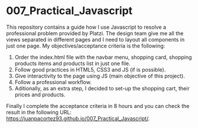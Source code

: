 # 007_Practical_Javascript
This repository contains a guide how I use Javascript to resolve a professional problem provided by Platzi. The design team give me all the views separated in different pages and I need to layout all components in just one page. 
My objectives/acceptance criteria is the following:

1. Order the index.html file with the navbar menu, shopping card, shopping products items and products list in just one file. 
2. Follow good practices in HTML5, CSS3 and JS (if is possible).
3. Give interactivity to the page using JS (main objective of this project).
4. Follow a professional workflow.
5. Aditionally, as an extra step, I decided to set-up the shopping cart, their prices and products. 

Finally I complete the acceptance criteria in 8 hours and you can check the result in the following URL: https://juanpacortez93.github.io/007_Practical_Javascript/.
